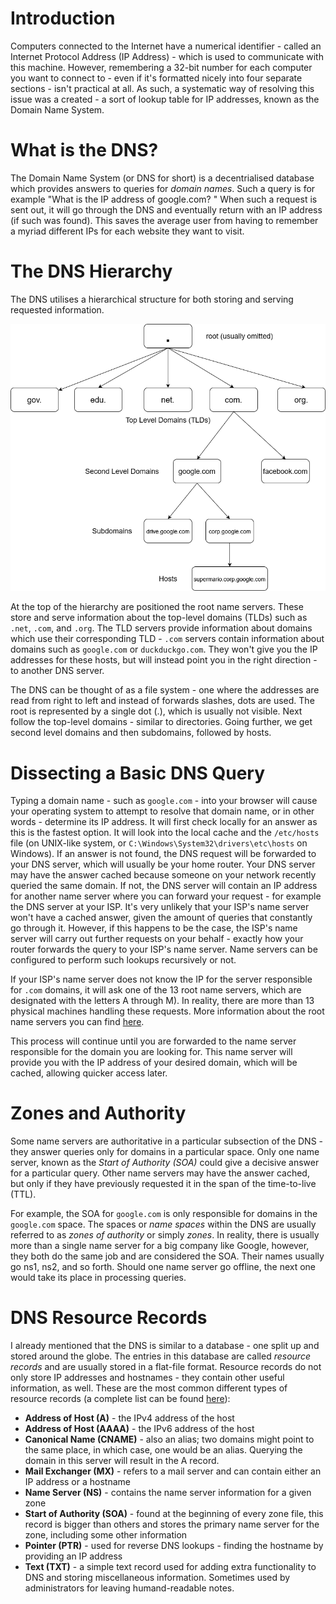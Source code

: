 # Introduction

Computers connected to the Internet have a numerical identifier - called an Internet Protocol Address (IP Address) - which is used to communicate with this machine. However, remembering a 32-bit number for each computer you want to connect to - even if it's formatted nicely into four separate sections - isn't practical at all. As such, a systematic way of resolving this issue was a created - a sort of lookup table for IP addresses, known as the Domain Name System.

# What is the DNS?

The Domain Name System (or DNS for short) is a decentrialised database which provides answers to queries for *domain names*. Such a query is for example "What is the IP address of google.com? " When such a request is sent out, it will go through the DNS and eventually return with an IP address (if such was found). This saves the average user from having to remember a myriad different IPs for each website they want to visit.

# The DNS Hierarchy
The DNS utilises a hierarchical structure for both storing and serving requested information.

![](res/DNS%20Hierarchy.png)

At the top of the hierarchy are positioned the root name servers. These store and serve information about the top-level domains (TLDs) such as `.net`, `.com`, and `.org`. The TLD servers provide information about domains which use their corresponding TLD - `.com` servers contain information about domains such as `google.com` or `duckduckgo.com`. They won't give you the IP addresses for these hosts, but will instead point you in the right direction - to another DNS server. 

The DNS can be thought of as a file system - one where the addresses are read from right to left and instead of forwards slashes, dots are used. The root is represented by a single dot (.), which is usually not visible. Next follow the top-level domains - similar to directories. Going further, we get second level domains and then subdomains, followed by hosts.

# Dissecting a Basic DNS Query

Typing a domain name - such as `google.com` - into your browser will cause your operating system to attempt to resolve that domain name, or in other words - determine its IP address. It will first check locally for an answer as this is the fastest option. It will look into the local cache and the `/etc/hosts` file (on UNIX-like system, or `C:\Windows\System32\drivers\etc\hosts` on Windows). If an answer is not found, the DNS request will be forwarded to your DNS server, which will usually be your home router. Your DNS server may have the answer cached because someone on your network recently queried the same domain. If not, the DNS server will contain an IP address for another name server where you can forward your request - for example the DNS server at your ISP. It's very unlikely that your ISP's name server won't have a cached answer, given the amount of queries that constantly go through it. However, if this happens to be the case, the ISP's name server will carry out further requests on your behalf - exactly how your router forwards the query to your ISP's name server. Name servers can be configured to perform such lookups recursively or not. 

If your ISP's name server does not know the IP for the server responsible for `.com` domains, it will ask one of the 13 root name servers, which are designated with the letters A through M). In reality, there are more than 13 physical machines handling these requests. More information about the root name servers you can find [here](https://www.iana.org/domains/root/servers).

This process will continue until you are forwarded to the name server responsible for the domain you are looking for. This name server will provide you with the IP address of your desired domain, which will be cached, allowing quicker access later.

# Zones and Authority

Some name servers are authoritative in a particular subsection of the DNS - they answer queries only for domains in a particular space. Only one name server, known as the *Start of Authority (SOA)* could give a decisive answer for a particular query. Other name servers may have the answer cached, but only if they have previously requested it in the span of the time-to-live (TTL).

For example, the SOA for `google.com` is only responsible for domains in the `google.com` space. The spaces or *name spaces* within the DNS are usually referred to as *zones of authority* or simply *zones*.
In reality, there is usually more than a single name server for a big company like Google, however, they both do the same job and are considered the SOA. Their names usually go ns1, ns2, and so forth. Should one name server go offline, the next one would take its place in processing queries.

# DNS Resource Records
I already mentioned that the DNS is similar to a database - one split up and stored around the globe. The entries in this database are called *resource records* and are usually stored in a flat-file format. Resource records do not only store IP addresses and hostnames - they contain other useful information, as well. These are the most common different types of resource records (a complete list can be found [here](https://en.wikipedia.org/wiki/List_of_DNS_record_types)):
- **Address of Host (A)** - the IPv4 address of the host
- **Address of Host (AAAA)** - the IPv6 address of the host
- **Canonical Name (CNAME)** - also an alias; two domains might point to the same place, in which case, one would be an alias. Querying the domain in this server will result in the A record.
- **Mail Exchanger (MX)** - refers to a mail server and can contain either an IP address or a hostname
- **Name Server (NS)** - contains the name server information for a given zone
- **Start of Authority (SOA)** - found at the beginning of every zone file, this record is bigger than others and stores the primary name server for the zone, including some other information
- **Pointer (PTR)** - used for reverse DNS lookups - finding the hostname by providing an IP address
- **Text (TXT)** - a simple text record used for adding extra functionality to DNS and storing miscellaneous information. Sometimes used by administrators for leaving humand-readable notes.